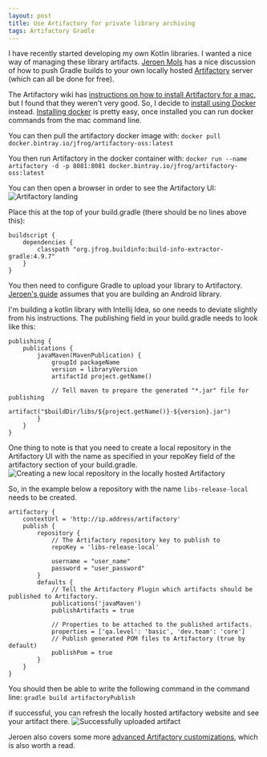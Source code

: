 ```yaml
---
layout: post
title: Use Artifactory for private library archiving
tags: Artifactory Gradle
---
```

I have recently started developing my own Kotlin libraries. I wanted a nice way of managing these library artifacts. [Jeroen Mols](https://jeroenmols.com/blog/2015/08/06/artifactory/) has a nice discussion of how to push Gradle builds to your own locally hosted [Artifactory](https://jfrog.com/artifactory/) server (which can all be done for free).

The Artifactory wiki has [instructions on how to install Artifactory for a mac](https://www.jfrog.com/confluence/display/RTF/Installing+on+Linux+Solaris+or+Mac+OS), but I found that they weren't very good. So, I decide to [install using Docker](https://www.jfrog.com/confluence/display/RTF/Installing+with+Docker) instead. [Installing docker](https://docs.docker.com/v17.12/docker-for-mac/install/#install-and-run-docker-for-mac) is pretty easy, once installed you can run docker commands from the mac command line.

You can then pull the artifactory docker image with: ```docker pull docker.bintray.io/jfrog/artifactory-oss:latest```

You then run Artifactory in the docker container with: ```docker run --name artifactory -d -p 8081:8081 docker.bintray.io/jfrog/artifactory-oss:latest```

You can then open a browser in order to see the Artifactory UI:
![Artifactory landing](https://drive.google.com/uc?export=view&id=1kqDzIwtvb6AWZOt7FZ4m9Zm9QEaqxEP6)

Place this at the top of your build.gradle (there should be no lines above this):
```
buildscript {
    dependencies {
        classpath "org.jfrog.buildinfo:build-info-extractor-gradle:4.9.7"
    }
}
```

You then need to configure Gradle to upload your library to Artifactory. [Jeroen's guide](https://jeroenmols.com/blog/2015/08/06/artifactory/) assumes that you are building an Android library.

I'm building a kotlin library with Intellij Idea, so one needs to deviate slightly from his instructions.
The publishing field in your build.gradle needs to look like this:

```
publishing {
    publications {
        javaMaven(MavenPublication) {
            groupId packageName
            version = libraryVersion
            artifactId project.getName()

            // Tell maven to prepare the generated "*.jar" file for publishing
            artifact("$buildDir/libs/${project.getName()}-${version}.jar")
        }
    }
}
```

One thing to note is that you need to create a local repository in the Artifactory UI with the name as specified in your repoKey field of the artifactory section of your build.gradle.
![Creating a new local repository in the locally hosted Artifactory](https://drive.google.com/uc?export=view&id=1cSoNgduatnlc7028ViF8DVu2Hy7_QjqA)

So, in the example below a repository with the name ```libs-release-local``` needs to be created.

```
artifactory {
    contextUrl = 'http://ip.address/artifactory'
    publish {
        repository {
            // The Artifactory repository key to publish to
            repoKey = 'libs-release-local'

            username = "user_name"
            password = "user_password"
        }
        defaults {
            // Tell the Artifactory Plugin which artifacts should be published to Artifactory.
            publications('javaMaven')
            publishArtifacts = true

            // Properties to be attached to the published artifacts.
            properties = ['qa.level': 'basic', 'dev.team': 'core']
            // Publish generated POM files to Artifactory (true by default)
            publishPom = true
        }
    }
}
```

You should then be able to write the following command in the command line:
``` gradle build artifactoryPublish ```

if successful, you can refresh the locally hosted artifactory website and see your artifact there.
![Successfully uploaded artifact](https://drive.google.com/uc?export=view&id=13ncc45M5T9OgbBnBgPJTQkuM_Bs8A4pl)

Jeroen also covers some more [advanced Artifactory customizations](https://jeroenmols.com/blog/2015/08/13/artifactory2/), which is also worth a read.